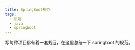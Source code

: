 ```yaml
---
title: SpringBoot规范
tags:
  - 后端
  - java
  - springboot
---
```

写每种项目都有着一套规范，在这里总结一下 springboot 的规范。
